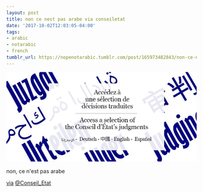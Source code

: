 ```yaml
---
layout: post
title: non ce nest pas arabe via conseiletat
date: '2017-10-02T12:03:05-04:00'
tags:
- arabic
- notarabic
- french
tumblr_url: https://nopenotarabic.tumblr.com/post/165973482843/non-ce-nest-pas-arabe-via-conseiletat
---
```

 ![](/tumblr_files/tumblr_ox7dx5rI961tz29g7o1_1280.jpg)  

non, ce n'est pas arabe

[via](https://twitter.com/Conseil_Etat/status/539414811994775552) [@Conseil\_Etat](https://twitter.com/Conseil_Etat)

